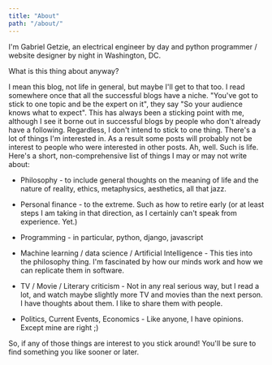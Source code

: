 ```yaml
---
title: "About"
path: "/about/"
---
```


I'm Gabriel Getzie, an electrical engineer by day and python programmer /
website designer by night in Washington, DC. 

What is this thing about anyway?

I mean this blog, not life in general, but maybe I'll get to that too. I read
somewhere once that all the successful blogs have a niche. "You've got to stick
to one topic and be the expert on it", they say "So your audience knows what to
expect".  This has always been a sticking point with me, although I see it borne
out in successful blogs by people who don't already have a
following. Regardless, I don't intend to stick to one thing. There's a lot of
things I'm interested in. As a result some posts will probably not be interest
to people who were interested in other posts. Ah, well. Such is life. Here's a
short, non-comprehensive list of things I may or may not write about:

* Philosophy - to include general thoughts on the meaning of life and the nature
  of reality, ethics, metaphysics, aesthetics, all that jazz.
  
* Personal finance - to the extreme. Such as how to retire early (or at least
  steps I am taking in that direction, as I certainly can't speak from
  experience. Yet.)
  
 * Programming - in particular, python, django, javascript
 
 * Machine learning / data science / Artificial Intelligence - This ties into
   the philosophy thing. I'm fascinated by how our minds work and how we can
   replicate them in software.
   
 * TV / Movie / Literary criticism - Not in any real serious way, but I read a
   lot, and watch maybe slightly more TV and movies than the next person. I have
   thoughts about them. I like to share them with people.
   
 * Politics, Current Events, Economics - Like anyone, I have opinions. Except
   mine are right ;)
   
So, if any of those things are interest to you stick around! You'll be sure to
find something you like sooner or later.
